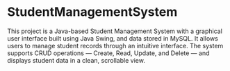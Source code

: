# StudentManagementSystem
This project is a Java-based Student Management System with a graphical user interface built using Java Swing, and data stored in MySQL. It allows users to manage student records through an intuitive interface. The system supports CRUD operations — Create, Read, Update, and Delete — and displays student data in a clean, scrollable view.
